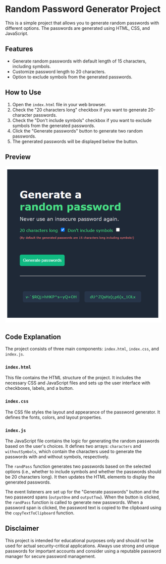 # Random Password Generator Project

This is a simple project that allows you to generate random passwords with different options. The passwords are generated using HTML, CSS, and JavaScript.

## Features

- Generate random passwords with default length of 15 characters, including symbols.
- Customize password length to 20 characters.
- Option to exclude symbols from the generated passwords.

## How to Use

1. Open the `index.html` file in your web browser.
2. Check the "20 characters long" checkbox if you want to generate 20-character passwords.
3. Check the "Don't include symbols" checkbox if you want to exclude symbols from the generated passwords.
4. Click the "Generate passwords" button to generate two random passwords.
5. The generated passwords will be displayed below the button.

## Preview

![Random Password Generator Preview](passwordGenerator.png)

## Code Explanation

The project consists of three main components: `index.html`, `index.css`, and `index.js`.

### `index.html`

This file contains the HTML structure of the project. It includes the necessary CSS and JavaScript files and sets up the user interface with checkboxes, labels, and a button.

### `index.css`

The CSS file styles the layout and appearance of the password generator. It defines the fonts, colors, and layout properties.

### `index.js`

The JavaScript file contains the logic for generating the random passwords based on the user's choices. It defines two arrays: `characters` and `withoutSymbols`, which contain the characters used to generate the passwords with and without symbols, respectively.

The `randPass` function generates two passwords based on the selected options (i.e., whether to include symbols and whether the passwords should be 20 characters long). It then updates the HTML elements to display the generated passwords.

The event listeners are set up for the "Generate passwords" button and the two password spans (`outputOne` and `outputTow`). When the button is clicked, the `randPass` function is called to generate new passwords. When a password span is clicked, the password text is copied to the clipboard using the `copyTextToClipboard` function.

## Disclaimer

This project is intended for educational purposes only and should not be used for actual security-critical applications. Always use strong and unique passwords for important accounts and consider using a reputable password manager for secure password management.
